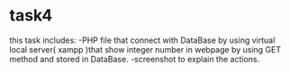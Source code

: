 # task4
this task includes:
-PHP file that connect with DataBase by using virtual local server( xampp )that show integer number in webpage by using GET method and stored in DataBase.
-screenshot to explain the actions.

